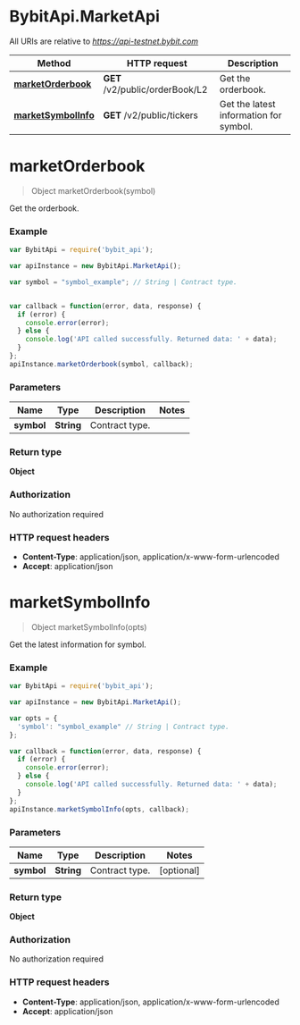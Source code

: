 # BybitApi.MarketApi

All URIs are relative to *https://api-testnet.bybit.com*

Method | HTTP request | Description
------------- | ------------- | -------------
[**marketOrderbook**](MarketApi.md#marketOrderbook) | **GET** /v2/public/orderBook/L2 | Get the orderbook.
[**marketSymbolInfo**](MarketApi.md#marketSymbolInfo) | **GET** /v2/public/tickers | Get the latest information for symbol.


<a name="marketOrderbook"></a>
# **marketOrderbook**
> Object marketOrderbook(symbol)

Get the orderbook.

### Example
```javascript
var BybitApi = require('bybit_api');

var apiInstance = new BybitApi.MarketApi();

var symbol = "symbol_example"; // String | Contract type.


var callback = function(error, data, response) {
  if (error) {
    console.error(error);
  } else {
    console.log('API called successfully. Returned data: ' + data);
  }
};
apiInstance.marketOrderbook(symbol, callback);
```

### Parameters

Name | Type | Description  | Notes
------------- | ------------- | ------------- | -------------
 **symbol** | **String**| Contract type. | 

### Return type

**Object**

### Authorization

No authorization required

### HTTP request headers

 - **Content-Type**: application/json, application/x-www-form-urlencoded
 - **Accept**: application/json

<a name="marketSymbolInfo"></a>
# **marketSymbolInfo**
> Object marketSymbolInfo(opts)

Get the latest information for symbol.

### Example
```javascript
var BybitApi = require('bybit_api');

var apiInstance = new BybitApi.MarketApi();

var opts = { 
  'symbol': "symbol_example" // String | Contract type.
};

var callback = function(error, data, response) {
  if (error) {
    console.error(error);
  } else {
    console.log('API called successfully. Returned data: ' + data);
  }
};
apiInstance.marketSymbolInfo(opts, callback);
```

### Parameters

Name | Type | Description  | Notes
------------- | ------------- | ------------- | -------------
 **symbol** | **String**| Contract type. | [optional] 

### Return type

**Object**

### Authorization

No authorization required

### HTTP request headers

 - **Content-Type**: application/json, application/x-www-form-urlencoded
 - **Accept**: application/json


